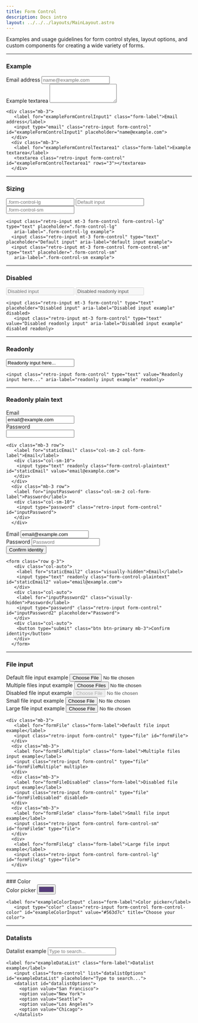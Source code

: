 ```yaml
---
title: Form Control
description: Docs intro
layout: ../../../layouts/MainLayout.astro
---
```


<p>
 Examples and usage guidelines for form control styles, layout options, and custom components for creating a wide
 variety of forms.
</p>
<hr>

### Example

<div class="card">
 <div class="card-body">
  <div class="mb-3">
   <label for="exampleFormControlInput1" class="form-label">Email address</label>
   <input type="email" class="retro-input form-control" id="exampleFormControlInput1" placeholder="name@example.com">
  </div>
  <div class="mb-3">
   <label for="exampleFormControlTextarea1" class="form-label">Example textarea</label>
   <textarea class="retro-input form-control" id="exampleFormControlTextarea1" rows="3"></textarea>
  </div>
 </div>
 <div class="card-footer">
  <pre><code class="language-html">&lt;div class=&quot;mb-3&quot;&gt;
   &lt;label for=&quot;exampleFormControlInput1&quot; class=&quot;form-label&quot;&gt;Email address&lt;/label&gt;
   &lt;input type=&quot;email&quot; class=&quot;retro-input form-control&quot; id=&quot;exampleFormControlInput1&quot; placeholder=&quot;name@example.com&quot;&gt;
  &lt;/div&gt;
  &lt;div class=&quot;mb-3&quot;&gt;
   &lt;label for=&quot;exampleFormControlTextarea1&quot; class=&quot;form-label&quot;&gt;Example textarea&lt;/label&gt;
   &lt;textarea class=&quot;retro-input form-control&quot; id=&quot;exampleFormControlTextarea1&quot; rows=&quot;3&quot;&gt;&lt;/textarea&gt;
  &lt;/div&gt;</code></pre>
 </div>
</div>
<hr>

### Sizing
<div class="card">
 <div class="card-body">
  <input class="retro-input mt-3 form-control form-control-lg" type="text" placeholder=".form-control-lg"
   aria-label=".form-control-lg example">
  <input class="retro-input mt-3 form-control" type="text" placeholder="Default input"
   aria-label="default input example">
  <input class="retro-input mt-3 form-control form-control-sm" type="text" placeholder=".form-control-sm"
   aria-label=".form-control-sm example">
 </div>
 <div class="card-footer">
  <pre><code class="language-html">&lt;input class=&quot;retro-input mt-3 form-control form-control-lg&quot; type=&quot;text&quot; placeholder=&quot;.form-control-lg&quot;
   aria-label=&quot;.form-control-lg example&quot;&gt;
  &lt;input class=&quot;retro-input mt-3 form-control&quot; type=&quot;text&quot; placeholder=&quot;Default input&quot; aria-label=&quot;default input example&quot;&gt;
  &lt;input class=&quot;retro-input mt-3 form-control form-control-sm&quot; type=&quot;text&quot; placeholder=&quot;.form-control-sm&quot;
   aria-label=&quot;.form-control-sm example&quot;&gt;</code></pre>
 </div>
</div>

<hr>

### Disabled
<div class="card">
 <div class="card-body">
  <input class="retro-input mt-3 form-control" type="text" placeholder="Disabled input"
   aria-label="Disabled input example" disabled>
  <input class="retro-input mt-3 form-control" type="text" value="Disabled readonly input"
   aria-label="Disabled input example" disabled readonly>
 </div>
 <div class="card-footer">
  <pre><code class="language-html">&lt;input class=&quot;retro-input mt-3 form-control&quot; type=&quot;text&quot; placeholder=&quot;Disabled input&quot; aria-label=&quot;Disabled input example&quot; disabled&gt;
   &lt;input class=&quot;retro-input mt-3 form-control&quot; type=&quot;text&quot; value=&quot;Disabled readonly input&quot; aria-label=&quot;Disabled input example&quot; disabled readonly&gt;</code></pre>
 </div>
</div>
<hr>

### Readonly
<div class="card">
 <div class="card-body">
  <input class="retro-input form-control" type="text" value="Readonly input here..." aria-label="readonly input example"
   readonly>
 </div>
 <div class="card-footer">
  <pre><code class="language-html">&lt;input class=&quot;retro-input form-control&quot; type=&quot;text&quot; value=&quot;Readonly input here...&quot; aria-label=&quot;readonly input example&quot; readonly&gt;</code></pre>
 </div>
</div>
<hr>

### Readonly plain text
<div class="card">
 <div class="card-body">
  <div class="mb-3 row">
   <label for="staticEmail" class="col-sm-2 col-form-label">Email</label>
   <div class="col-sm-10">
    <input type="text" readonly class="form-control-plaintext" id="staticEmail" value="email@example.com">
   </div>
  </div>
  <div class="mb-3 row">
   <label for="inputPassword" class="col-sm-2 col-form-label">Password</label>
   <div class="col-sm-10">
    <input type="password" class="retro-input form-control" id="inputPassword">
   </div>
  </div>
 </div>
 <div class="card-footer">
  <pre><code class="language-html">&lt;div class=&quot;mb-3 row&quot;&gt;
   &lt;label for=&quot;staticEmail&quot; class=&quot;col-sm-2 col-form-label&quot;&gt;Email&lt;/label&gt;
   &lt;div class=&quot;col-sm-10&quot;&gt;
    &lt;input type=&quot;text&quot; readonly class=&quot;form-control-plaintext&quot; id=&quot;staticEmail&quot; value=&quot;email@example.com&quot;&gt;
   &lt;/div&gt;
  &lt;/div&gt;
  &lt;div class=&quot;mb-3 row&quot;&gt;
   &lt;label for=&quot;inputPassword&quot; class=&quot;col-sm-2 col-form-label&quot;&gt;Password&lt;/label&gt;
   &lt;div class=&quot;col-sm-10&quot;&gt;
    &lt;input type=&quot;password&quot; class=&quot;retro-input form-control&quot; id=&quot;inputPassword&quot;&gt;
   &lt;/div&gt;
  &lt;/div&gt;</code></pre>
 </div>
</div>
<div class="card">
 <div class="card-body">
  <form class="row g-3">
   <div class="col-auto">
    <label for="staticEmail2" class="visually-hidden">Email</label>
    <input type="text" readonly class="form-control-plaintext" id="staticEmail2" value="email@example.com">
   </div>
   <div class="col-auto">
    <label for="inputPassword2" class="visually-hidden">Password</label>
    <input type="password" class="retro-input form-control" id="inputPassword2" placeholder="Password">
   </div>
   <div class="col-auto">
    <button type="submit" class="btn btn-primary mb-3">Confirm identity</button>
   </div>
  </form>
 </div>
 <div class="card-footer">
  <pre><code class="language-html">&lt;form class=&quot;row g-3&quot;&gt;
   &lt;div class=&quot;col-auto&quot;&gt;
    &lt;label for=&quot;staticEmail2&quot; class=&quot;visually-hidden&quot;&gt;Email&lt;/label&gt;
    &lt;input type=&quot;text&quot; readonly class=&quot;form-control-plaintext&quot; id=&quot;staticEmail2&quot; value=&quot;email@example.com&quot;&gt;
   &lt;/div&gt;
   &lt;div class=&quot;col-auto&quot;&gt;
    &lt;label for=&quot;inputPassword2&quot; class=&quot;visually-hidden&quot;&gt;Password&lt;/label&gt;
    &lt;input type=&quot;password&quot; class=&quot;retro-input form-control&quot; id=&quot;inputPassword2&quot; placeholder=&quot;Password&quot;&gt;
   &lt;/div&gt;
   &lt;div class=&quot;col-auto&quot;&gt;
    &lt;button type=&quot;submit&quot; class=&quot;btn btn-primary mb-3&quot;&gt;Confirm identity&lt;/button&gt;
   &lt;/div&gt;
  &lt;/form&gt;</code></pre>
 </div>
</div>
<hr>

### File input
<div class="card">
 <div class="card-body">
  <div class="mb-3">
   <label for="formFile" class="form-label">Default file input example</label>
   <input class="retro-input form-control" type="file" id="formFile">
  </div>
  <div class="mb-3">
   <label for="formFileMultiple" class="form-label">Multiple files input example</label>
   <input class="retro-input form-control" type="file" id="formFileMultiple" multiple>
  </div>
  <div class="mb-3">
   <label for="formFileDisabled" class="form-label">Disabled file input example</label>
   <input class="retro-input form-control" type="file" id="formFileDisabled" disabled>
  </div>
  <div class="mb-3">
   <label for="formFileSm" class="form-label">Small file input example</label>
   <input class="retro-input form-control form-control-sm" id="formFileSm" type="file">
  </div>
  <div>
   <label for="formFileLg" class="form-label">Large file input example</label>
   <input class="retro-input form-control form-control-lg" id="formFileLg" type="file">
  </div>
 </div>
 <div class="card-footer">
  <pre><code class="language-html">&lt;div class=&quot;mb-3&quot;&gt;
   &lt;label for=&quot;formFile&quot; class=&quot;form-label&quot;&gt;Default file input example&lt;/label&gt;
   &lt;input class=&quot;retro-input form-control&quot; type=&quot;file&quot; id=&quot;formFile&quot;&gt;
  &lt;/div&gt;
  &lt;div class=&quot;mb-3&quot;&gt;
   &lt;label for=&quot;formFileMultiple&quot; class=&quot;form-label&quot;&gt;Multiple files input example&lt;/label&gt;
   &lt;input class=&quot;retro-input form-control&quot; type=&quot;file&quot; id=&quot;formFileMultiple&quot; multiple&gt;
  &lt;/div&gt;
  &lt;div class=&quot;mb-3&quot;&gt;
   &lt;label for=&quot;formFileDisabled&quot; class=&quot;form-label&quot;&gt;Disabled file input example&lt;/label&gt;
   &lt;input class=&quot;retro-input form-control&quot; type=&quot;file&quot; id=&quot;formFileDisabled&quot; disabled&gt;
  &lt;/div&gt;
  &lt;div class=&quot;mb-3&quot;&gt;
   &lt;label for=&quot;formFileSm&quot; class=&quot;form-label&quot;&gt;Small file input example&lt;/label&gt;
   &lt;input class=&quot;retro-input form-control form-control-sm&quot; id=&quot;formFileSm&quot; type=&quot;file&quot;&gt;
  &lt;/div&gt;
  &lt;div&gt;
   &lt;label for=&quot;formFileLg&quot; class=&quot;form-label&quot;&gt;Large file input example&lt;/label&gt;
   &lt;input class=&quot;retro-input form-control form-control-lg&quot; id=&quot;formFileLg&quot; type=&quot;file&quot;&gt;
  &lt;/div&gt;</code></pre>
 </div>
</div>
<hr>
### Color

<div class="card">
 <div class="card-body">
  <label for="exampleColorInput" class="form-label">Color picker</label>
  <input type="color" class="retro-input form-control form-control-color" id="exampleColorInput" value="#563d7c"
   title="Choose your color">
 </div>
 <div class="card-footer">
  <pre><code class="language-html">&lt;label for=&quot;exampleColorInput&quot; class=&quot;form-label&quot;&gt;Color picker&lt;/label&gt;
   &lt;input type=&quot;color&quot; class=&quot;retro-input form-control form-control-color&quot; id=&quot;exampleColorInput&quot; value=&quot;#563d7c&quot; title=&quot;Choose your color&quot;&gt;</code></pre>
 </div>
</div>
<hr>

### Datalists
<div class="card">
 <div class="card-body">
  <label for="exampleDataList" class="form-label">Datalist example</label>
  <input class="retro-input form-control" list="datalistOptions" id="exampleDataList" placeholder="Type to search...">
  <datalist id="datalistOptions">
   <option value="San Francisco">
   <option value="New York">
   <option value="Seattle">
   <option value="Los Angeles">
   <option value="Chicago">
  </datalist>
 </div>
 <div class="card-footer">
  <pre><code class="language-html">&lt;label for=&quot;exampleDataList&quot; class=&quot;form-label&quot;&gt;Datalist example&lt;/label&gt;
   &lt;input class=&quot;form-control&quot; list=&quot;datalistOptions&quot; id=&quot;exampleDataList&quot; placeholder=&quot;Type to search...&quot;&gt;
   &lt;datalist id=&quot;datalistOptions&quot;&gt;
     &lt;option value=&quot;San Francisco&quot;&gt;
     &lt;option value=&quot;New York&quot;&gt;
     &lt;option value=&quot;Seattle&quot;&gt;
     &lt;option value=&quot;Los Angeles&quot;&gt;
     &lt;option value=&quot;Chicago&quot;&gt;
   &lt;/datalist&gt;</code></pre>
 </div>
</div>